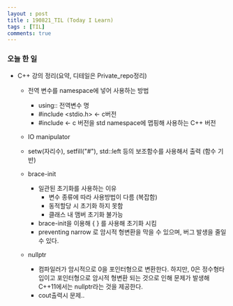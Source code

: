 ```yaml
---
layout : post
title : 190821_TIL (Today I Learn)
tags : [TIL]
comments: true
---
```

### 오늘 한 일
- C++ 강의 정리(요약, 디테일은 Private_repo정리)
  - 전역 변수를 namespace에 넣어 사용하는 방법 
    - using:: 전역변수 명
    - #include <stdio.h> <- c버전
    - #include <cstdio> <- c 버전을 std namespace에 맵핑해 사용하는 C++ 버전 
  
  - IO manipulator
   - setw(자리수), setfill("#"), std::left 등의 보조함수를 사용해서 출력 (함수 기반)

  - brace-init
    - 일관된 초기화를 사용하는 이유
      - 변수 종류에 따라 사용방법이 다름 (복잡함)
      - 동적할당 시 초기화 하지 못함
      - 클래스 내 맴버 초기화 불가능
    - brace-init을 이용해 {  } 를 사용해 초기화 시킴    
    - preventing narrow 로 암시적 형변환을 막을 수 있으며, 버그 발생을 줄일 수 있다.

  - nullptr
    - 컴파일러가 암시적으로 0을 포인터형으로 변환한다. 하지만, 0은 정수형타입이고 포인터형으로 암시적 형변환 되는 것으로 인해 문제가 발생해 C++11에서는 nullptr라는 것을 제공한다. 
    - cout출력시 문제..
